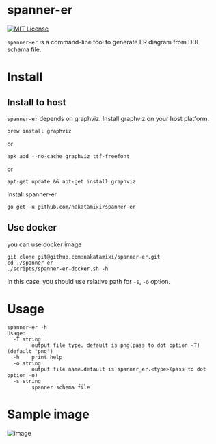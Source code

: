# spanner-er

[![MIT License](http://img.shields.io/badge/license-MIT-blue.svg?style=flat-square)][license]

[license]: https://github.com/nakatamixi/spanner-er/blob/master/LICENSE

`spanner-er` is a command-line tool to generate ER diagram from DDL schama file.

# Install

## Install to host

`spanner-er` depends on graphviz.
Install graphviz on your host platform.
```
brew install graphviz
```
or
```
apk add --no-cache graphviz ttf-freefont
```
or
```
apt-get update && apt-get install graphviz
```
Install spanner-er
```
go get -u github.com/nakatamixi/spanner-er
```

## Use docker
you can use docker image
```
git clone git@github.com:nakatamixi/spanner-er.git
cd ./spanner-er
./scripts/spanner-er-docker.sh -h
```
In this case, you should use relative path for `-s`, `-o` option.

# Usage
```
spanner-er -h
Usage:
  -T string
    	output file type. default is png(pass to dot option -T) (default "png")
  -h	print help
  -o string
    	output file name.default is spanner_er.<type>(pass to dot option -o)
  -s string
    	spanner schema file
```

# Sample image
![image](https://user-images.githubusercontent.com/7553415/75993928-8f4c2f80-5f3d-11ea-975b-7144b6777684.png)

